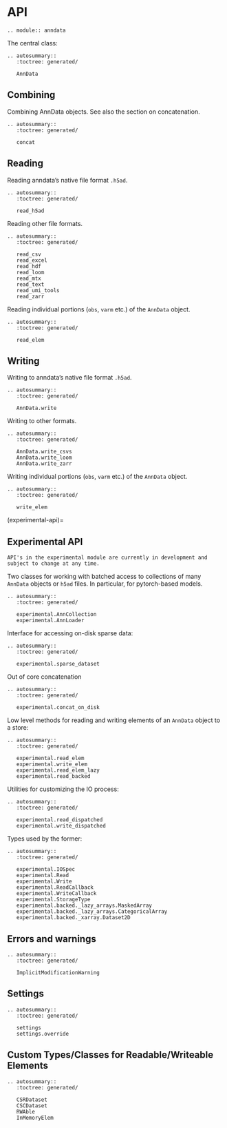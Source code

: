 # API

```{eval-rst}
.. module:: anndata
```

The central class:

```{eval-rst}
.. autosummary::
   :toctree: generated/

   AnnData
```

## Combining

Combining AnnData objects. See also the section on concatenation.

```{eval-rst}
.. autosummary::
   :toctree: generated/

   concat
```

## Reading

Reading anndata’s native file format `.h5ad`.

```{eval-rst}
.. autosummary::
   :toctree: generated/

   read_h5ad
```

Reading other file formats.

```{eval-rst}
.. autosummary::
   :toctree: generated/

   read_csv
   read_excel
   read_hdf
   read_loom
   read_mtx
   read_text
   read_umi_tools
   read_zarr

```

Reading individual portions (`obs`, `varm` etc.) of the `AnnData` object.

```{eval-rst}
.. autosummary::
   :toctree: generated/

   read_elem

```

## Writing

Writing to anndata’s native file format `.h5ad`.

```{eval-rst}
.. autosummary::
   :toctree: generated/

   AnnData.write
```

Writing to other formats.

```{eval-rst}
.. autosummary::
   :toctree: generated/

   AnnData.write_csvs
   AnnData.write_loom
   AnnData.write_zarr
```

Writing individual portions (`obs`, `varm` etc.) of the `AnnData` object.

```{eval-rst}
.. autosummary::
   :toctree: generated/

   write_elem

```

(experimental-api)=

## Experimental API

```{warning}
API's in the experimental module are currently in development and subject to change at any time.
```

Two classes for working with batched access to collections of many `AnnData` objects or `h5ad` files.
In particular, for pytorch-based models.

```{eval-rst}
.. autosummary::
   :toctree: generated/

   experimental.AnnCollection
   experimental.AnnLoader
```

Interface for accessing on-disk sparse data:

```{eval-rst}
.. autosummary::
   :toctree: generated/

   experimental.sparse_dataset
```

Out of core concatenation

```{eval-rst}
.. autosummary::
   :toctree: generated/

   experimental.concat_on_disk
```

Low level methods for reading and writing elements of an `AnnData` object to a store:

```{eval-rst}
.. autosummary::
   :toctree: generated/

   experimental.read_elem
   experimental.write_elem
   experimental.read_elem_lazy
   experimental.read_backed
```

Utilities for customizing the IO process:

```{eval-rst}
.. autosummary::
   :toctree: generated/

   experimental.read_dispatched
   experimental.write_dispatched
```

Types used by the former:

```{eval-rst}
.. autosummary::
   :toctree: generated/

   experimental.IOSpec
   experimental.Read
   experimental.Write
   experimental.ReadCallback
   experimental.WriteCallback
   experimental.StorageType
   experimental.backed._lazy_arrays.MaskedArray
   experimental.backed._lazy_arrays.CategoricalArray
   experimental.backed._xarray.Dataset2D
```

## Errors and warnings

```{eval-rst}
.. autosummary::
   :toctree: generated/

   ImplicitModificationWarning
```

## Settings

```{eval-rst}
.. autosummary::
   :toctree: generated/

   settings
   settings.override
```

## Custom Types/Classes for Readable/Writeable Elements

```{eval-rst}
.. autosummary::
   :toctree: generated/

   CSRDataset
   CSCDataset
   RWAble
   InMemoryElem
```
